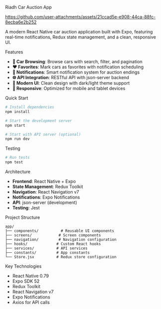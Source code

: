  Riadh Car Auction App


https://github.com/user-attachments/assets/21ccad5e-e908-44ca-88fc-8ecba6e2b252


A modern React Native car auction application built with Expo, featuring real-time notifications, Redux state management, and a clean, responsive UI.

 Features

- **🎯 Car Browsing**: Browse cars with search, filter, and pagination
- **❤️ Favorites**: Mark cars as favorites with notification scheduling
- **🔔 Notifications**: Smart notification system for auction endings
- **🌐 API Integration**: RESTful API with json-server backend
- **🎨 Modern UI**: Clean design with dark/light theme support
- **📱 Responsive**: Optimized for mobile and tablet devices

 Quick Start

```bash
# Install dependencies
npm install

# Start the development server
npm start

# Start with API server (optional)
npm run dev
```

 Testing

```bash
# Run tests
npm test
```

Architecture

- **Frontend**: React Native + Expo
- **State Management**: Redux Toolkit
- **Navigation**: React Navigation v7
- **Notifications**: Expo Notifications
- **API**: json-server (development)
- **Testing**: Jest

 Project Structure

```
app/
├── components/          # Reusable UI components
├── screens/            # Screen components
├── navigation/         # Navigation configuration
├── hooks/             # Custom React hooks
├── services/          # API services
├── constants/         # App constants
└── Store.jsx          # Redux store configuration
```

 Key Technologies

- React Native 0.79
- Expo SDK 52
- Redux Toolkit
- React Navigation v7
- Expo Notifications
- Axios for API calls
